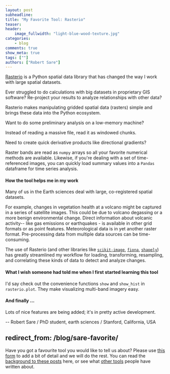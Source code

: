 ```yaml
---
layout: post
subheadline:
title: "My Favorite Tool: Rasterio"
teaser:
header:
    image_fullwidth: "light-blue-wood-texture.jpg"
categories:
    - blog
comments: true
show_meta: true
tags: [""]
authors: ["Robert Sare"]
---
```


[Rasterio](https://mapbox.github.io/rasterio/) is a Python spatial data library that has changed the way I work with large 
spatial datasets. 

Ever struggled to do calculations with big datasets in proprietary GIS software? Re-project your results to analyze relationships 
with other data? 

Rasterio makes manipulating gridded spatial data (rasters) simple and brings these data into the Python ecosystem. 

Want to do some preliminary analysis on a low-memory machine? 

Instead of reading a massive file, read it as windowed chunks. 

Need to create quick derivative products like directional gradients? 

Raster bands are read as `numpy` arrays so all your favorite numerical methods are available. Likewise, if you're dealing with 
a set of time-referenced images, you can quickly load summary values into a `Pandas` dataframe for time series analysis.

#### How the tool helps me in my work

Many of us in the Earth sciences deal with large, co-registered spatial datasets. 

For example, changes in vegetation health at a volcano might be captured in a series of satellite images. This could be due 
to volcano degassing or a more benign environmental change. Direct information about volcanic activity-- like gas emissions 
or earthquakes - is available in other grid formats or as point features. Meteorological data is in yet another raster format. 
Pre-processing data from multiple data sources can be time-consuming.

The use of Rasterio (and other libraries like [`scikit-image`](http://scikit-image.org/), [`fiona`](https://pypi.python.org/pypi/Fiona), [`shapely`](https://pypi.python.org/pypi/Shapely)) has greatly streamlined my workflow for loading, 
transforming, resampling, and correlating these kinds of data to detect and analyze changes.

#### What I wish someone had told me when I first started learning this tool

I'd say check out the convenience functions `show` and `show_hist` in `rasterio.plot`. They make visualizing multi-band imagery easy.

#### And finally ...

Lots of nice features are being added; it's in pretty active development.

-- Robert Sare / PhD student, earth sciences / Stanford, California, USA

redirect_from: /blog/sare-favorite/
-----

Have you got a favourite tool you would like to tell us about? Please use [this form](https://docs.google.com/forms/d/e/1FAIpQLSeiu5NzJsLxYueaQrNn_qKbaa5JR2Sz12CeCRyedKQxwb54Dw/viewform) to add a bit of detail and we will do the rest. You can read the [background to these posts](https://software-carpentry.org/blog/2017/10/fave-tools.html) 
here, or see what [other tools](https://software-carpentry.org/blog/2017/10/favorites.html) people have written about.
